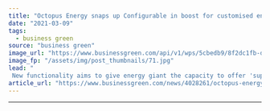 ```yaml
---
title: "Octopus Energy snaps up Configurable in boost for customised energy tariffs"
date: "2021-03-09"
tags: 
  - business green
source: "business green"
image_url: "https://www.businessgreen.com/api/v1/wps/5cbedb9/8f2dc1fb-df8d-401f-a540-153bf7c27857/0/Octopus-Energy-Agile-185x114.jpg"
image_fp: "/assets/img/post_thumbnails/71.jpg"
lead: "
 New functionality aims to give energy giant the capacity to offer 'super-intelligent' energy tariffs, as rival Bulb debuts new EV charging app ..."
article_url: "https://www.businessgreen.com/news/4028261/octopus-energy-snaps-configurable-boost-customised-energy-tariffs"
---
```


---
